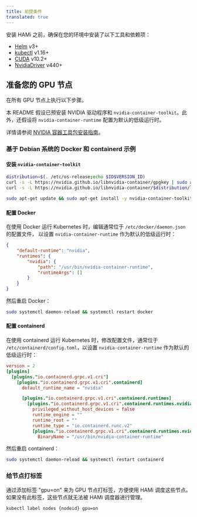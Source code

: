 ```yaml
---
title: 前提条件
translated: true
---
```


安装 HAMi 之前，确保在您的环境中安装了以下工具和依赖项：

- [Helm](https://helm.sh/zh/docs/) v3+
- [kubectl](https://kubernetes.io/zh-cn/docs/tasks/tools/install-kubectl/) v1.16+
- [CUDA](https://developer.nvidia.com/cuda-toolkit) v10.2+
- [NvidiaDriver](https://www.nvidia.cn/drivers/unix/) v440+

## 准备您的 GPU 节点

在所有 GPU 节点上执行以下步骤。

本 README 假设已预安装 NVIDIA 驱动程序和 `nvidia-container-toolkit`。此外，还假设将 `nvidia-container-runtime` 配置为默认的低级运行时。

详情请参阅 [NVIDIA 容器工具包安装指南](https://docs.nvidia.com/datacenter/cloud-native/container-toolkit/install-guide.html)。

### 基于 Debian 系统的 Docker 和 containerd 示例

#### 安装 `nvidia-container-toolkit`

```bash
distribution=$(. /etc/os-release;echo $ID$VERSION_ID)
curl -s -L https://nvidia.github.io/libnvidia-container/gpgkey | sudo apt-key add -
curl -s -L https://nvidia.github.io/libnvidia-container/$distribution/libnvidia-container.list | sudo tee /etc/apt/sources.list.d/libnvidia-container.list

sudo apt-get update && sudo apt-get install -y nvidia-container-toolkit
```

#### 配置 Docker

在使用 Docker 运行 Kubernetes 时，编辑通常位于 `/etc/docker/daemon.json` 的配置文件，
以设置 `nvidia-container-runtime` 作为默认的低级运行时：

```json
{
    "default-runtime": "nvidia",
    "runtimes": {
        "nvidia": {
            "path": "/usr/bin/nvidia-container-runtime",
            "runtimeArgs": []
        }
    }
}
```

然后重启 Docker：

```bash
sudo systemctl daemon-reload && systemctl restart docker
```

#### 配置 containerd

在使用 containerd 运行 Kubernetes 时，修改配置文件，通常位于 `/etc/containerd/config.toml`，以设置
`nvidia-container-runtime` 作为默认的低级运行时：

```toml
version = 2
[plugins]
  [plugins."io.containerd.grpc.v1.cri"]
    [plugins."io.containerd.grpc.v1.cri".containerd]
      default_runtime_name = "nvidia"

      [plugins."io.containerd.grpc.v1.cri".containerd.runtimes]
        [plugins."io.containerd.grpc.v1.cri".containerd.runtimes.nvidia]
          privileged_without_host_devices = false
          runtime_engine = ""
          runtime_root = ""
          runtime_type = "io.containerd.runc.v2"
          [plugins."io.containerd.grpc.v1.cri".containerd.runtimes.nvidia.options]
            BinaryName = "/usr/bin/nvidia-container-runtime"
```

然后重启 containerd：

```bash
sudo systemctl daemon-reload && systemctl restart containerd
```

### 给节点打标签

通过添加标签 "gpu=on" 来为 GPU 节点打标签，方便使用 HAMi 调度这些节点。
如果没有此标签，这些节点就无法被 HAMi 调度器进行管理。

```bash
kubectl label nodes {nodeid} gpu=on
```

